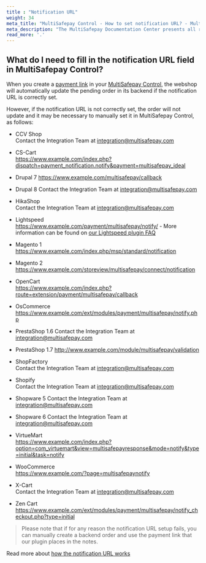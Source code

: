 ```yaml
---
title : "Notification URL"
weight: 34
meta_title: "MultiSafepay Control - How to set notification URL? - MultiSafepay Docs"
meta_description: "The MultiSafepay Documentation Center presents all relevant information about our Plugins and API. You can also find support pages for payment methods, tools and general questions as well as the contact details of our Support and Integration Teams."
read_more: '.'
---
```

## What do I need to fill in the notification URL field in MultiSafepay Control?

When you create a [payment link](/tools/multisafepay-control/manually-generated-payment-link) in your [MultiSafepay Control](https://merchant.multisafepay.com), the webshop will automatically update the pending order in its backend if the notification URL is correctly set.

However, if the notification URL is not correctly set, the order will not update and it may be necessary to manually set it in MultiSafepay Control, as follows:

* CCV Shop  
Contact the Integration Team at <integration@multisafepay.com>

* CS-Cart  
https://www.example.com/index.php?dispatch=payment_notification.notify&payment=multisafepay_ideal

* Drupal  7
https://www.example.com/multisafepay/callback

* Drupal  8
Contact the Integration Team at <integration@multisafepay.com>

* HikaShop  
Contact the Integration Team at <integration@multisafepay.com>

* Lightspeed  
https://www.example.com/payment/multisafepay/notify/ - More information can be found on [our Lightspeed plugin FAQ](/integrations/lightspeed/faq/#how-do-i-synchronise-a-generated-payment-link-with-lightspeed)

* Magento 1  
https://www.example.com/index.php/msp/standard/notification

* Magento 2  
https://www.example.com/storeview/multisafepay/connect/notification

* OpenCart  
https://www.example.com/index.php?route=extension/payment/multisafepay/callback

* OsCommerce  
https://www.example.com/ext/modules/payment/multisafepay/notify.php

* PrestaShop  1.6
Contact the Integration Team at <integration@multisafepay.com>

* PrestaShop  1.7
http://www.example.com/module/multisafepay/validation

* ShopFactory  
Contact the Integration Team at <integration@multisafepay.com>

* Shopify  
Contact the Integration Team at <integration@multisafepay.com>

* Shopware 5
Contact the Integration Team at <integration@multisafepay.com>

* Shopware 6
Contact the Integration Team at <integration@multisafepay.com>

* VirtueMart  
https://www.example.com/index.php?option=com_virtuemart&view=multisafepayresponse&mode=notify&type=initial&task=notify

* WooCommerce  
https://www.example.com/?page=multisafepaynotify

* X-Cart  
Contact the Integration Team at <integration@multisafepay.com>

* Zen Cart  
https://www.example.com/ext/modules/payment/multisafepay/notify_checkout.php?type=initial


> Please note that if for any reason the notification URL setup fails, you can manually create a backend order and use the payment link that our plugin places in the notes.


Read more about [how the notification URL works](/faq/api/how-does-the-notification-url-work)


